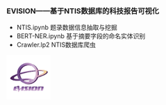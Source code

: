 ### EVISION——基于NTIS数据库的科技报告可视化



* NTIS.ipynb				题录数据信息抽取与挖掘
* BERT-NER.ipynb      基于摘要字段的命名实体识别
* Crawler.lp2               NTIS数据库爬虫

<img src="evision.png" alt="evision" style="zoom:10%;" />
